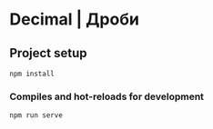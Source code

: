 # Decimal | Дроби

## Project setup
```
npm install
```

### Compiles and hot-reloads for development
```
npm run serve
```